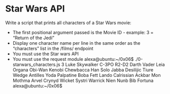 # Star Wars API

Write a script that prints all characters of a Star Wars movie:

* The first positional argument passed is the Movie ID - example: 3 = “Return of the Jedi”
* Display one character name per line in the same order as the “characters” list in the /films/ endpoint
* You must use the Star wars API
* You must use the request module
		alexa@ubuntu:~/0x06$ ./0-starwars_characters.js 3
		Luke Skywalker
		C-3PO
		R2-D2
		Darth Vader
		Leia Organa
		Obi-Wan Kenobi
		Chewbacca
		Han Solo
		Jabba Desilijic Tiure
		Wedge Antilles
		Yoda
		Palpatine
		Boba Fett
		Lando Calrissian
		Ackbar
		Mon Mothma
		Arvel Crynyd
		Wicket Systri Warrick
		Nien Nunb
		Bib Fortuna
		alexa@ubuntu:~/0x06$ 
